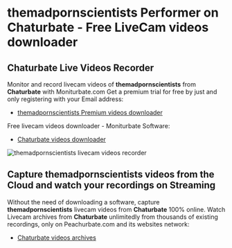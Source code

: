 # themadpornscientists Performer on Chaturbate - Free LiveCam videos downloader

## Chaturbate Live Videos Recorder

Monitor and record livecam videos of **themadpornscientists** from **Chaturbate** with Moniturbate.com
Get a premium trial for free by just and only registering with your Email address:
* [themadpornscientists Premium videos downloader](https://moniturbate.com/request-demo-licence-key.html)

Free livecam videos downloader - Moniturbate Software:
* [Chaturbate videos downloader](https://moniturbate.com/moniturbate-download-software.html)

![themadpornscientists livecam videos recorder](https://peachurnet.com/templates/moniturbate-software.png)


## Capture themadpornscientists videos from the Cloud and watch your recordings on Streaming

Without the need of downloading a software, capture **themadpornscientists** livecam videos from **Chaturbate** 100% online.
Watch Livecam archives from **Chaturbate** unlimitedly from thousands of existing recordings, only on Peachurbate.com and its websites network:
* [Chaturbate videos archives](https://peachurnet.com/)